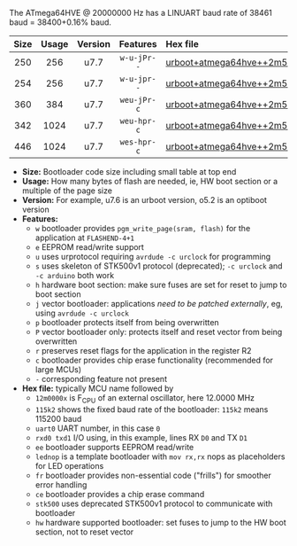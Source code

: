 The ATmega64HVE @ 20000000 Hz has a LINUART baud rate of 38461 baud = 38400+0.16% baud.

|Size|Usage|Version|Features|Hex file|
|:-:|:-:|:-:|:-:|:--|
|250|256|u7.7|`w-u-jPr--`|[urboot+atmega64hve++2m5000x++++4k8_uart0_rxb1_txb3_lednop.hex](https://raw.githubusercontent.com/stefanrueger/urboot.hex/main/mcus/atmega64hve/external_oscillator/fcpu++2m5000_Hz/br++++4k8_bps/urboot+atmega64hve++2m5000x++++4k8_uart0_rxb1_txb3_lednop.hex)|
|254|256|u7.7|`w-u-jpr--`|[urboot+atmega64hve++2m5000x++++4k8_uart0_rxb1_txb3_lednop_fr.hex](https://raw.githubusercontent.com/stefanrueger/urboot.hex/main/mcus/atmega64hve/external_oscillator/fcpu++2m5000_Hz/br++++4k8_bps/urboot+atmega64hve++2m5000x++++4k8_uart0_rxb1_txb3_lednop_fr.hex)|
|360|384|u7.7|`weu-jPr-c`|[urboot+atmega64hve++2m5000x++++4k8_uart0_rxb1_txb3_ee_lednop_fr_ce.hex](https://raw.githubusercontent.com/stefanrueger/urboot.hex/main/mcus/atmega64hve/external_oscillator/fcpu++2m5000_Hz/br++++4k8_bps/urboot+atmega64hve++2m5000x++++4k8_uart0_rxb1_txb3_ee_lednop_fr_ce.hex)|
|342|1024|u7.7|`weu-hpr-c`|[urboot+atmega64hve++2m5000x++++4k8_uart0_rxb1_txb3_ee_lednop_fr_ce_hw.hex](https://raw.githubusercontent.com/stefanrueger/urboot.hex/main/mcus/atmega64hve/external_oscillator/fcpu++2m5000_Hz/br++++4k8_bps/urboot+atmega64hve++2m5000x++++4k8_uart0_rxb1_txb3_ee_lednop_fr_ce_hw.hex)|
|446|1024|u7.7|`wes-hpr-c`|[urboot+atmega64hve++2m5000x++++4k8_uart0_rxb1_txb3_ee_lednop_fr_ce_stk500_hw.hex](https://raw.githubusercontent.com/stefanrueger/urboot.hex/main/mcus/atmega64hve/external_oscillator/fcpu++2m5000_Hz/br++++4k8_bps/urboot+atmega64hve++2m5000x++++4k8_uart0_rxb1_txb3_ee_lednop_fr_ce_stk500_hw.hex)|

- **Size:** Bootloader code size including small table at top end
- **Usage:** How many bytes of flash are needed, ie, HW boot section or a multiple of the page size
- **Version:** For example, u7.6 is an urboot version, o5.2 is an optiboot version
- **Features:**
  + `w` bootloader provides `pgm_write_page(sram, flash)` for the application at `FLASHEND-4+1`
  + `e` EEPROM read/write support
  + `u` uses urprotocol requiring `avrdude -c urclock` for programming
  + `s` uses skeleton of STK500v1 protocol (deprecated); `-c urclock` and `-c arduino` both work
  + `h` hardware boot section: make sure fuses are set for reset to jump to boot section
  + `j` vector bootloader: applications *need to be patched externally*, eg, using `avrdude -c urclock`
  + `p` bootloader protects itself from being overwritten
  + `P` vector bootloader only: protects itself and reset vector from being overwritten
  + `r` preserves reset flags for the application in the register R2
  + `c` bootloader provides chip erase functionality (recommended for large MCUs)
  + `-` corresponding feature not present
- **Hex file:** typically MCU name followed by
  + `12m0000x` is F<sub>CPU</sub> of an external oscillator, here 12.0000 MHz
  + `115k2` shows the fixed baud rate of the bootloader: `115k2` means 115200 baud
  + `uart0` UART number, in this case `0`
  + `rxd0 txd1` I/O using, in this example, lines RX `D0` and TX `D1`
  + `ee` bootloader supports EEPROM read/write
  + `lednop` is a template bootloader with `mov rx,rx` nops as placeholders for LED operations
  + `fr` bootloader provides non-essential code ("frills") for smoother error handling
  + `ce` bootloader provides a chip erase command
  + `stk500` uses deprecated STK500v1 protocol to communicate with bootloader
  + `hw` hardware supported bootloader: set fuses to jump to the HW boot section, not to reset vector
